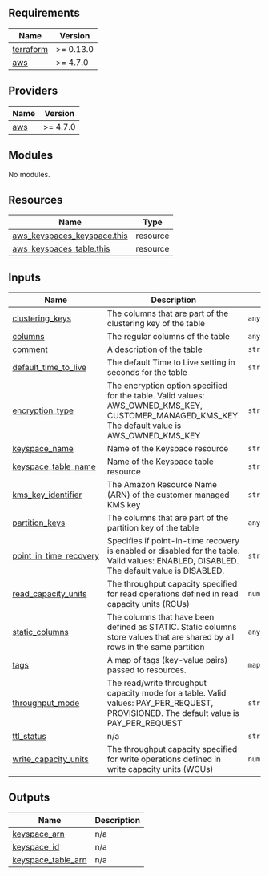 ## Requirements

| Name | Version |
|------|---------|
| <a name="requirement_terraform"></a> [terraform](#requirement\_terraform) | >= 0.13.0 |
| <a name="requirement_aws"></a> [aws](#requirement\_aws) | >= 4.7.0 |

## Providers

| Name | Version |
|------|---------|
| <a name="provider_aws"></a> [aws](#provider\_aws) | >= 4.7.0 |

## Modules

No modules.

## Resources

| Name | Type |
|------|------|
| [aws_keyspaces_keyspace.this](https://registry.terraform.io/providers/hashicorp/aws/latest/docs/resources/keyspaces_keyspace) | resource |
| [aws_keyspaces_table.this](https://registry.terraform.io/providers/hashicorp/aws/latest/docs/resources/keyspaces_table) | resource |

## Inputs

| Name | Description | Type | Default | Required |
|------|-------------|------|---------|:--------:|
| <a name="input_clustering_keys"></a> [clustering\_keys](#input\_clustering\_keys) | The columns that are part of the clustering key of the table | `any` | n/a | yes |
| <a name="input_columns"></a> [columns](#input\_columns) | The regular columns of the table | `any` | n/a | yes |
| <a name="input_comment"></a> [comment](#input\_comment) | A description of the table | `string` | `null` | no |
| <a name="input_default_time_to_live"></a> [default\_time\_to\_live](#input\_default\_time\_to\_live) | The default Time to Live setting in seconds for the table | `string` | `null` | no |
| <a name="input_encryption_type"></a> [encryption\_type](#input\_encryption\_type) | The encryption option specified for the table. Valid values: AWS\_OWNED\_KMS\_KEY, CUSTOMER\_MANAGED\_KMS\_KEY. The default value is AWS\_OWNED\_KMS\_KEY | `string` | `"AWS_OWNED_KMS_KEY"` | no |
| <a name="input_keyspace_name"></a> [keyspace\_name](#input\_keyspace\_name) | Name of the Keyspace resource | `string` | n/a | yes |
| <a name="input_keyspace_table_name"></a> [keyspace\_table\_name](#input\_keyspace\_table\_name) | Name of the Keyspace table resource | `string` | n/a | yes |
| <a name="input_kms_key_identifier"></a> [kms\_key\_identifier](#input\_kms\_key\_identifier) | The Amazon Resource Name (ARN) of the customer managed KMS key | `string` | `null` | no |
| <a name="input_partition_keys"></a> [partition\_keys](#input\_partition\_keys) | The columns that are part of the partition key of the table | `any` | n/a | yes |
| <a name="input_point_in_time_recovery"></a> [point\_in\_time\_recovery](#input\_point\_in\_time\_recovery) | Specifies if point-in-time recovery is enabled or disabled for the table. Valid values: ENABLED, DISABLED. The default value is DISABLED. | `string` | `"DISABLED"` | no |
| <a name="input_read_capacity_units"></a> [read\_capacity\_units](#input\_read\_capacity\_units) | The throughput capacity specified for read operations defined in read capacity units (RCUs) | `number` | `null` | no |
| <a name="input_static_columns"></a> [static\_columns](#input\_static\_columns) | The columns that have been defined as STATIC. Static columns store values that are shared by all rows in the same partition | `any` | n/a | yes |
| <a name="input_tags"></a> [tags](#input\_tags) | A map of tags (key-value pairs) passed to resources. | `map(string)` | `{}` | no |
| <a name="input_throughput_mode"></a> [throughput\_mode](#input\_throughput\_mode) | The read/write throughput capacity mode for a table. Valid values: PAY\_PER\_REQUEST, PROVISIONED. The default value is PAY\_PER\_REQUEST | `string` | `"PAY_PER_REQUEST"` | no |
| <a name="input_ttl_status"></a> [ttl\_status](#input\_ttl\_status) | n/a | `string` | `"ENABLED"` | no |
| <a name="input_write_capacity_units"></a> [write\_capacity\_units](#input\_write\_capacity\_units) | The throughput capacity specified for write operations defined in write capacity units (WCUs) | `number` | `null` | no |

## Outputs

| Name | Description |
|------|-------------|
| <a name="output_keyspace_arn"></a> [keyspace\_arn](#output\_keyspace\_arn) | n/a |
| <a name="output_keyspace_id"></a> [keyspace\_id](#output\_keyspace\_id) | n/a |
| <a name="output_keyspace_table_arn"></a> [keyspace\_table\_arn](#output\_keyspace\_table\_arn) | n/a |
